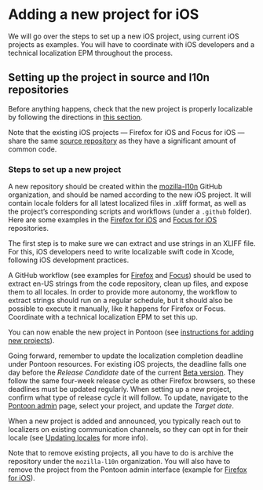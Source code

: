 # Adding a new project for iOS

We will go over the steps to set up a new iOS project, using current iOS projects as examples. You will have to coordinate with iOS developers and a technical localization EPM throughout the process.

## Setting up the project in source and l10n repositories

Before anything happens, check that the new project is properly localizable by following the directions in [this section](https://github.com/mozilla-l10n/documentation/blob/main/src/tools/pontoon/adding_new_project.md#adding-a-new-project-on-pontoon).

Note that the existing iOS projects — Firefox for iOS and Focus for iOS — share the same [source repository](https://github.com/mozilla-mobile/firefox-ios) as they have a significant amount of common code.

### Steps to set up a new project

A new repository should be created within the [mozilla-l10n](https://github.com/mozilla-l10n/) GitHub organization, and should be named according to the new iOS project. It will contain locale folders for all latest localized files in .xliff format, as well as the project’s corresponding scripts and workflows (under a `.github` folder). Here are some examples in the [Firefox for iOS](https://github.com/mozilla-l10n/firefoxios-l10n) and [Focus for iOS](https://github.com/mozilla-l10n/focusios-l10n) repositories.

The first step is to make sure we can extract and use strings in an XLIFF file. For this, iOS developers need to write localizable swift code in Xcode, following iOS development practices.

A GitHub workflow (see examples for [Firefox](https://github.com/mozilla-l10n/firefoxios-l10n/blob/main/.github/workflows/import_strings.yml) and [Focus](https://github.com/mozilla-l10n/focusios-l10n/blob/main/.github/workflows/import_strings.yml)) should be used to extract en-US strings from the code repository, clean up files, and expose them to all locales. In order to provide more autonomy, the workflow to extract strings should run on a regular schedule, but it should also be possible to execute it manually, like it happens for Firefox or Focus. Coordinate with a technical localization EPM to set this up.

You can now enable the new project in Pontoon (see [instructions for adding new projects](https://github.com/mozilla-l10n/documentation/blob/main/src/tools/pontoon/adding_new_project.md#create-the-project)).

Going forward, remember to update the localization completion deadline under Pontoon resources. For existing iOS projects, the deadline falls one day before the *Release Candidate* date of the current [Beta version](https://whattrainisitnow.com/release/?version=beta). They follow the same four-week release cycle as other Firefox browsers, so these deadlines must be updated regularly. When setting up a new project, confirm what type of release cycle it will follow. To update, navigate to the [Pontoon admin](https://pontoon.mozilla.org/admin/) page, select your project, and update the *Target date*.

When a new project is added and announced, you typically reach out to localizers on existing communication channels, so they can opt in for their locale (see [Updating locales](updating_locales.md) for more info).

Note that to remove existing projects, all you have to do is archive the repository under the `mozilla-l10n` organization. You will also have to remove the project from the Pontoon admin interface (example for [Firefox for iOS](https://pontoon.mozilla.org/admin/projects/firefox-for-ios/)).
